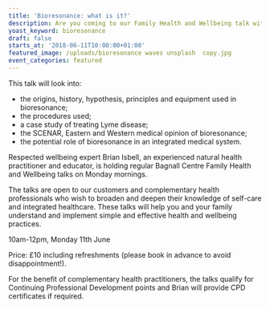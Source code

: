```yaml
---
title: 'Bioresonance: what is it?'
description: Are you coming to our Family Health and Wellbeing talk with Brian Isbell?
yoast_keyword: bioresonance
draft: false
starts_at: '2018-06-11T10:00:00+01:00'
featured_image: /uploads/bioresonance waves unsplash  copy.jpg
event_categories: featured
---
```

This talk will look into:

* the origins, history, hypothesis, principles and equipment used in bioresonance;
* the procedures used;
* a case study of treating Lyme disease;
* the SCENAR, Eastern and Western medical opinion of bioresonance;
* the potential role of bioresonance in an integrated medical system.

Respected wellbeing expert Brian Isbell, an experienced natural health practitioner and educator, is holding regular Bagnall Centre Family Health and Wellbeing talks on Monday mornings.

The talks are open to our customers and complementary health professionals who wish to broaden and deepen their knowledge of self-care and integrated healthcare. These talks will help you and your family understand and implement simple and effective health and wellbeing practices.

10am-12pm, Monday 11th June

Price: £10 including refreshments (please book in advance to avoid disappointment!).

For the benefit of complementary health practitioners, the talks qualify for Continuing Professional Development points and Brian will provide CPD certificates if required.
